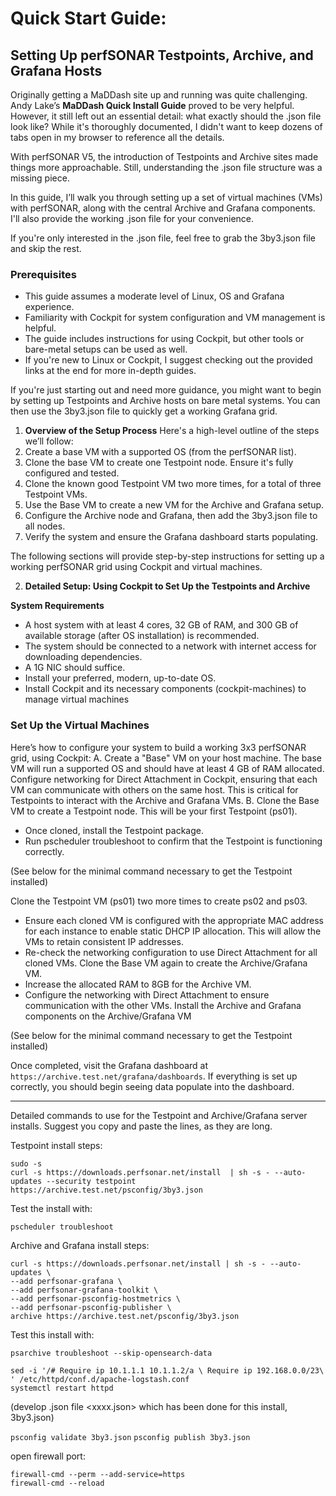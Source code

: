 
 # Quick Start Guide:
 ## Setting Up perfSONAR Testpoints, Archive, and Grafana Hosts
 
Originally getting a MaDDash site up and running was quite challenging. Andy Lake’s **MaDDash Quick Install Guide** proved to be very helpful. However, it still left out an essential detail: what exactly should the .json file look like?  While it's thoroughly documented, I didn't want to keep dozens of tabs open in my browser to reference all the details.

With perfSONAR V5, the introduction of Testpoints and Archive sites made things more approachable. Still, understanding the .json file structure was a missing piece.

In this guide, I’ll walk you through setting up a set of virtual machines (VMs) with perfSONAR, along with the central Archive and Grafana components. I'll also provide the working .json file for your convenience. 

If you're only interested in the .json file, feel free to grab the 3by3.json file and skip the rest.

### Prerequisites
- This guide assumes a moderate level of Linux, OS and Grafana experience.
- Familiarity with Cockpit for system configuration and VM management is helpful.
- The guide includes instructions for using Cockpit, but other tools or bare-metal setups can be used as well.
- If you're new to Linux or Cockpit, I suggest checking out the provided links at the end for more in-depth guides.

If you're just starting out and need more guidance, you might want to begin by setting up Testpoints and Archive hosts on bare metal systems. You can then use the 3by3.json file to quickly get a working Grafana grid.

1. **Overview of the Setup Process**
Here's a high-level outline of the steps we’ll follow:
1. Create a base VM with a supported OS (from the perfSONAR list).
2. Clone the base VM to create one Testpoint node. Ensure it's fully configured and tested.
3. Clone the known good Testpoint VM two more times, for a total of three Testpoint VMs.
4. Use the Base VM to create a new VM for the Archive and Grafana setup.
5. Configure the Archive node and Grafana, then add the 3by3.json file to all nodes.
6. Verify the system and ensure the Grafana dashboard starts populating.

The following sections will provide step-by-step instructions for setting up a working perfSONAR grid using Cockpit and virtual machines.

2. **Detailed Setup: Using Cockpit to Set Up the Testpoints and Archive**

**System Requirements**
- A host system with at least 4 cores, 32 GB of RAM, and 300 GB of available storage (after OS installation) is recommended.
- The system should be connected to a network with internet access for downloading dependencies.
- A 1G NIC should suffice.
- Install your preferred, modern, up-to-date OS.
- Install Cockpit and its necessary components (cockpit-machines) to manage virtual machines

### Set Up the Virtual Machines
Here’s how to configure your system to build a working 3x3 perfSONAR grid, using Cockpit:
A. Create a "Base" VM on your host machine. The base VM will run a supported OS and should have at least 4 GB of RAM allocated.  Configure networking for Direct Attachment in Cockpit, ensuring that each VM can communicate with others on the same host. This is critical for Testpoints to interact with the Archive and Grafana VMs.
B. Clone the Base VM to create a Testpoint node. This will be your first Testpoint (ps01).
- Once cloned, install the Testpoint package.
- Run pscheduler troubleshoot to confirm that the Testpoint is functioning correctly.
        
(See below for the minimal command necessary to get the Testpoint installed)

Clone the Testpoint VM (ps01) two more times to create ps02 and ps03.
- Ensure each cloned VM is configured with the appropriate MAC address for each instance to enable static DHCP IP allocation. This will allow the VMs to retain consistent IP addresses.
- Re-check the networking configuration to use Direct Attachment for all cloned VMs.
Clone the Base VM again to create the Archive/Grafana VM.
- Increase the allocated RAM to 8GB for the Archive VM.
- Configure the networking with Direct Attachment to ensure communication with the other VMs.
Install the Archive and Grafana components on the Archive/Grafana VM

(See below for the minimal command necessary to get the Testpoint installed)

Once completed, visit the Grafana dashboard at `https://archive.test.net/grafana/dashboards`. If everything is set up correctly, you should begin seeing data populate into the dashboard.

-----
Detailed commands to use for the Testpoint and Archive/Grafana server installs.  Suggest you copy and paste the lines, as they are long.

Testpoint install steps:
```
sudo -s
curl -s https://downloads.perfsonar.net/install  | sh -s - --auto-updates --security testpoint https://archive.test.net/psconfig/3by3.json
```
Test the install with:

`pscheduler troubleshoot`

Archive and Grafana install steps:
``` sudo -s
curl -s https://downloads.perfsonar.net/install | sh -s - --auto-updates \
--add perfsonar-grafana \
--add perfsonar-grafana-toolkit \
--add perfsonar-psconfig-hostmetrics \
--add perfsonar-psconfig-publisher \
archive https://archive.test.net/psconfig/3by3.json
```
Test this install with:

`psarchive troubleshoot --skip-opensearch-data`

```
sed -i '/# Require ip 10.1.1.1 10.1.1.2/a \ Require ip 192.168.0.0/23\ ' /etc/httpd/conf.d/apache-logstash.conf
systemctl restart httpd
```

(develop .json file <xxxx.json> which has been done for this install, 3by3.json)

`psconfig validate 3by3.json`
`psconfig publish 3by3.json`

open firewall port:  
```
firewall-cmd --perm --add-service=https
firewall-cmd --reload
```

